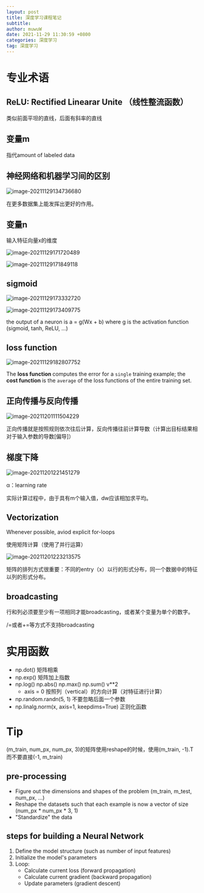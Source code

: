 ```yaml
---
layout: post
title: 深度学习课程笔记
subtitle: 
author: muwuW
date: 2021-11-29 11:30:59 +0800
categories: 深度学习
tag: 深度学习
---
```


# 专业术语

## ReLU: Rectified Linearar Unite （线性整流函数）

类似前面平坦的直线，后面有斜率的直线

## 变量m

指代amount of labeled data

## 神经网络和机器学习间的区别

![image-20211129134736680](2021-11-29-deep-learn-1.assets/image-20211129134736680.png)

在更多数据集上能发挥出更好的作用。

## 变量n

输入特征向量x的维度

![image-20211129171720489](2021-11-29-deep-learn-1.assets/image-20211129171720489.png)

![image-20211129171849118](2021-11-29-deep-learn-1.assets/image-20211129171849118.png)

## sigmoid

![image-20211129173332720](2021-11-29-deep-learn-1.assets/image-20211129173332720.png)

![image-20211129173409775](2021-11-29-deep-learn-1.assets/image-20211129173409775.png)

the output of a neuron is a = g(Wx + b) where g is the activation function (sigmoid, tanh, ReLU, ...)

## loss function

![image-20211129182807752](2021-11-29-deep-learn-1.assets/image-20211129182807752.png)

The <b>loss function </b> computes the error for a `single` training example; the <b> cost function </b> is the `average` of the loss functions of the entire training set.

## 正向传播与反向传播

![image-20211201111504229](2021-11-29-deep-learn-1.assets/image-20211201111504229.png)

正向传播就是按照规则依次往后计算，反向传播往前计算导数（计算出目标结果相对于输入参数的导数[偏导]）

## 梯度下降

![image-20211201221451279](2021-11-29-deep-learn-1.assets/image-20211201221451279.png)

α：learning rate

实际计算过程中，由于具有m个输入值，dw应该相加求平均。

## Vectorization

Whenever possible, aviod explicit for-loops

使用矩阵计算（使用了并行运算）

![image-20211201223213575](2021-11-29-deep-learn-1.assets/image-20211201223213575.png)

矩阵的排列方式很重要：不同的entry（x）以行的形式分布，同一个数据中的特征以列的形式分布。

## broadcasting

行和列必须要至少有一项相同才能broadcasting，或者某个变量为单个的数字。

/=或者+=等方式不支持broadcasting

# 实用函数

* np.dot()		矩阵相乘
* np.exp()        矩阵加上指数
* np.log() 	np.abs()	np.max()     np.sum()	v**2
  * axis = 0 按照列（vertical）的方向计算（对特征进行计算）
* np.random.randn(5, 1) 不要忽略后面一个参数
* np.linalg.norm(x, axis=1, keepdims=True) 正则化函数

# Tip

(m_train, num_px, num_px, 3)的矩阵使用reshape的时候，使用(m_train, -1).T 而不要直接(-1, m_train)

## pre-processing

- Figure out the dimensions and shapes of the problem (m_train, m_test, num_px, ...)
- Reshape the datasets such that each example is now a vector of size (num_px * num_px * 3, 1)
- "Standardize" the data

## steps for building a Neural Network

1. Define the model structure (such as number of input features)
2. Initialize the model's parameters
3. Loop:
   - Calculate current loss (forward propagation)
   - Calculate current gradient (backward propagation)
   - Update parameters (gradient descent)
